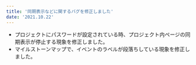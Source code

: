 ```yaml
---
title: '同期表示などに関するバグを修正しました'
date: '2021.10.22'
---
```

- プロジェクトにパスワードが設定されている時、プロジェクト内ページの同期表示が停止する現象を修正しました。
- マイルストーンマップで、イベントのラベルが段落ちしている現象を修正しました。
